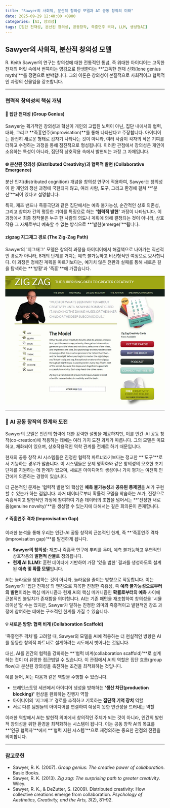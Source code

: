 ```yaml
---
title: "Sawyer의 사회적, 분산적 창의성 모델과 AI 공동 창작의 미래"
date: 2025-09-29 12:40:00 +0900
categories: [AI, 창의성]
tags: [집단 천재성, 분산된 창의성, 공동창작, 즉흥연주 격차, LLM, 생성형AI]
---
```


## Sawyer의 사회적, 분산적 창의성 모델

R. Keith Sawyer의 연구는 창의성에 대한 전통적인 통념, 즉 위대한 아이디어는 고독한 천재의 머릿 속에서 번뜩이는 영감으로 탄생한다는 **'고독한 천재 신화(lone genius myth)'**를 정면으로 반박합니다. 그의 이론은 창의성이 본질적으로 사회적이고 협력적인 과정의 산물임을 강조합니다.

---

### 협력적 창의성의 핵심 개념

#### 🧠 집단 천재성 (Group Genius)
Sawyer는 획기적인 창의성과 혁신이 개인의 고립된 노력이 아닌, 집단 내에서의 협력, 대화, 그리고 **즉흥연주(improvisation)**를 통해 나타난다고 주장합니다. 아이디어는 완전히 새로운 형태로 갑자기 나타나는 것이 아니라, 여러 사람이 각자의 작은 기여를 더하고 수정하는 과정을 통해 점진적으로 형성됩니다. 이러한 관점에서 창의성은 개인이 소유하는 특성이 아니라, 집단적 상호작용 속에서 발현되는 과정 그 자체입니다.

#### 🌐 분산된 창의성 (Distributed Creativity)과 협력적 발현 (Collaborative Emergence)
분산 인지(distributed cognition) 개념을 창의성 연구에 적용하여, Sawyer는 창의성이 한 개인의 정신 과정에 국한되지 않고, 여러 사람, 도구, 그리고 환경에 걸쳐 **'분산'**되어 있다고 설명합니다.

특히, 재즈 밴드나 즉흥극단과 같은 집단에서는 예측 불가능성, 순간적인 상호 의존성, 그리고 참여자 간의 평등한 기여를 특징으로 하는 **'협력적 발현'** 과정이 나타납니다. 이 과정에서 최종 창작물은 누구 한 사람의 의도나 계획에 의해 결정되는 것이 아니라, 상호작용 그 자체로부터 예측할 수 없는 방식으로 **'발현(emerge)'**됩니다.

####  zigzag 지그재그 경로 (The Zig-Zag Path)
Sawyer의 '지그재그' 모델은 창의적 과정을 아이디어에서 해결책으로 나아가는 직선적인 경로가 아니라, 8개의 단계를 거치는 예측 불가능하고 비선형적인 여정으로 묘사합니다. 이 과정은 정해진 계획을 따르기보다는, 예기치 않은 전환과 실패를 통해 새로운 길을 탐색하는 **'방황'과 '즉흥'**에 가깝습니다.

![지그재그](/assets/zigzag.jpg)

---

### 🤖 AI 공동 창작의 한계와 도전

Sawyer의 모델은 인간의 협력에 대한 강력한 설명을 제공하지만, 이를 인간-AI 공동 창작(co-creation)에 적용하는 데에는 여러 가지 도전 과제가 따릅니다. 그의 모델은 미묘하고, 체화되어 있으며, 상호작용적인 역학 관계를 전제로 하기 때문입니다.

현재의 공동 창작 AI 시스템들은 진정한 협력적 파트너라기보다는 정교한 **'도구'**로서 기능하는 경우가 많습니다. 이 시스템들은 문제 명확화와 같은 창의성의 모호한 초기 단계를 지원하는 데 한계가 있으며, 새로운 아이디어의 생성이나 가치 평가는 여전히 인간에게 의존하는 경향이 있습니다.

더 근본적인 문제는 '협력적 발현'의 핵심인 **예측 불가능성**과 **공유된 통제권**을 AI가 구현할 수 있는가 하는 점입니다. 과거 데이터로부터 확률적 모델을 학습하는 AI가, 진정으로 즉흥적이고 발현적인 과정에 참여하여 기존 데이터의 조합을 넘어서는 **'진정한 새로움(genuine novelty)'**을 생성할 수 있는지에 대해서는 깊은 회의론이 존재합니다.

#### ⚡️ 즉흥연주 격차 (Improvisation Gap)
이러한 분석을 통해 우리는 인간-AI 공동 창작의 근본적인 한계, 즉 **'즉흥연주 격차(improvisation gap)'**를 발견하게 됩니다.

* **Sawyer의 창의성:** 재즈나 즉흥극 연구에 뿌리를 두며, 예측 불가능하고 우연적인 상호작용의 **발현적 산물**로 정의됩니다.
* **현재 AI (LLM):** 훈련 데이터에 기반하여 가장 '있을 법한' 결과를 생성하도록 설계된 **예측 및 확률 모델**입니다.

AI는 놀라움을 생성하는 것이 아니라, 놀라움을 줄이는 방향으로 작동합니다. 이는 Sawyer가 '집단 천재성'의 엔진으로 지목한 진정한 즉흥성, 즉 **예측 불가능성으로부터의 발현**이라는 핵심 메커니즘과 현재 AI의 핵심 메커니즘인 **확률로부터의 예측** 사이에 근본적인 불일치가 존재함을 의미합니다. AI는 기존 패턴을 재조합하여 창의성을 '시뮬레이션'할 수는 있지만, Sawyer가 말하는 진정한 의미의 즉흥적이고 발현적인 창조 과정에 참여하는 데에는 구조적인 한계를 가질 수 있습니다.

#### 💡 새로운 방향: 협력 비계 (Collaboration Scaffold)
'즉흥연주 격차'를 고려할 때, Sawyer의 모델을 AI에 적용하는 더 현실적인 방향은 AI를 동등한 창의적 파트너로 설계하려는 시도에서 벗어나는 것입니다.

대신, AI를 인간의 협력을 강화하는 **'협력 비계(collaboration scaffold)'**로 설계하는 것이 더 유망한 접근법일 수 있습니다. 이 관점에서 AI의 역할은 집단 흐름(group flow)과 분산된 창의성을 촉진하는 조건을 최적화하는 것입니다.

예를 들어, AI는 다음과 같은 역할을 수행할 수 있습니다.
* 브레인스토밍 세션에서 아이디어 생성을 방해하는 **'생산 차단(production blocking)'** 현상을 완화하는 진행자 역할
* 아이디어의 '지그재그' 경로를 추적하고 기록하는 **집단적 기억 장치** 역할
* 서로 다른 팀원들의 아이디어를 연결하여 예상치 못한 연관성을 드러내는 역할

이러한 역할에서 AI는 발현적 의미에서 창의적인 주체가 되는 것이 아니라, 인간의 발현적 창의성을 위한 환경을 최적화하는 시스템이 됩니다. 이는 공동 창작 AI의 목표를 **'인공 협력자'**에서 **'협력 지원 시스템'**으로 재정의하는 중요한 관점의 전환을 의미합니다.

---

### 참고문헌
* Sawyer, R. K. (2007). *Group genius: The creative power of collaboration*. Basic Books.
* Sawyer, R. K. (2013). *Zig zag: The surprising path to greater creativity*. Wiley.
* Sawyer, R. K., & DeZutter, S. (2009). Distributed creativity: How collective creations emerge from collaboration. *Psychology of Aesthetics, Creativity, and the Arts, 3*(2), 81–92.
